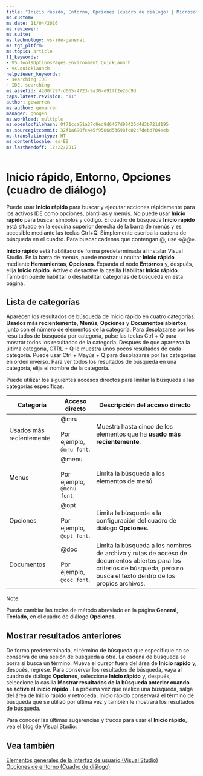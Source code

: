 ```yaml
---
title: "Inicio rápido, Entorno, Opciones (cuadro de diálogo) | Microsoft Docs"
ms.custom: 
ms.date: 11/04/2016
ms.reviewer: 
ms.suite: 
ms.technology: vs-ide-general
ms.tgt_pltfrm: 
ms.topic: article
f1_keywords:
- VS.ToolsOptionsPages.Environment.QuickLaunch
- vs.quicklaunch
helpviewer_keywords:
- searching IDE
- IDE, searching
ms.assetid: 4200f297-d065-4723-9a30-d91ff2e26c9d
caps.latest.revision: "11"
author: gewarren
ms.author: gewarren
manager: ghogen
ms.workload: multiple
ms.openlocfilehash: 0f71cca51a27c8ed9d6467d99425d4d3b721d195
ms.sourcegitcommit: 32f1a690fc445f9586d53698fc82c7debd784eeb
ms.translationtype: HT
ms.contentlocale: es-ES
ms.lasthandoff: 12/22/2017
---
```

# <a name="quick-launch-environment-options-dialog-box"></a>Inicio rápido, Entorno, Opciones (cuadro de diálogo)
Puede usar **Inicio rápido** para buscar y ejecutar acciones rápidamente para los activos IDE como opciones, plantillas y menús. No puede usar **Inicio rápido** para buscar símbolos y código. El cuadro de búsqueda **Inicio rápido** está situado en la esquina superior derecha de la barra de menús y es accesible mediante las teclas Ctrl+Q. Simplemente escriba la cadena de búsqueda en el cuadro. Para buscar cadenas que contengan @, use «@@».  
  
 **Inicio rápido** está habilitado de forma predeterminada al instalar Visual Studio. En la barra de menús, puede mostrar u ocultar **Inicio rápido** mediante **Herramientas**, **Opciones**. Expanda el nodo **Entornos** y, después, elija **Inicio rápido**. Active o desactive la casilla **Habilitar Inicio rápido**. También puede habilitar o deshabilitar categorías de búsqueda en esta página.  
  
## <a name="category-list"></a>Lista de categorías  
 Aparecen los resultados de búsqueda de Inicio rápido en cuatro categorías: **Usados más recientemente**, **Menús**, **Opciones** y **Documentos abiertos**, junto con el número de elementos de la categoría. Para desplazarse por los resultados de búsqueda por categoría, pulse las teclas Ctrl + Q para mostrar todos los resultados de la categoría. Después de que aparezca la última categoría, CTRL + Q le muestra unos pocos resultados de cada categoría. Puede usar Ctrl + Mayús + Q para desplazarse por las categorías en orden inverso. Para ver todos los resultados de búsqueda en una categoría, elija el nombre de la categoría.  
  
 Puede utilizar los siguientes accesos directos para limitar la búsqueda a las categorías específicas.  
  
|Categoría|Acceso directo|Descripción del acceso directo|  
|--------------|--------------|--------------------------|  
|Usados más recientemente|@mru<br /><br /> Por ejemplo, `@mru font`.|Muestra hasta cinco de los elementos que ha **usado más recientemente**.|  
|Menús|@menu<br /><br /> Por ejemplo, `@menu font`.|Limita la búsqueda a los elementos de menú.|  
|Opciones|@opt<br /><br /> Por ejemplo, `@opt font`.|Limita la búsqueda a la configuración del cuadro de diálogo **Opciones**.|  
|Documentos|@doc<br /><br /> Por ejemplo, `@doc font`.|Limita la búsqueda a los nombres de archivo y rutas de acceso de documentos abiertos para los criterios de búsqueda, pero no busca el texto dentro de los propios archivos.|  
  
> [!NOTE]
>  Puede cambiar las teclas de método abreviado en la página **General**, **Teclado**, en el cuadro de diálogo **Opciones**.  
  
## <a name="show-previous-results"></a>Mostrar resultados anteriores  
 De forma predeterminada, el término de búsqueda que especifique no se conserva de una sesión de búsqueda a otra. La cadena de búsqueda se borra si busca un término. Mueva el cursor fuera del área de **Inicio rápido** y, después, regrese. Para conservar los resultados de búsqueda, vaya al cuadro de diálogo **Opciones**, seleccione **Inicio rápido** y, después, seleccione la casilla **Mostrar resultados de la búsqueda anterior cuando se active el inicio rápido** . La próxima vez que realice una búsqueda, salga del área de Inicio rápido y retroceda. Inicio rápido conservará el término de búsqueda que se utilizó por última vez y también le mostrará los resultados de búsqueda.  
  
 Para conocer las últimas sugerencias y trucos para usar el **Inicio rápido**, vea el [blog de Visual Studio](http://go.microsoft.com/fwlink/?LinkId=236054).  
  
## <a name="see-also"></a>Vea también  
 [Elementos generales de la interfaz de usuario (Visual Studio)](../../ide/reference/general-user-interface-elements-visual-studio.md)   
 [Opciones de entorno (Cuadro de diálogo)](../../ide/reference/environment-options-dialog-box.md)